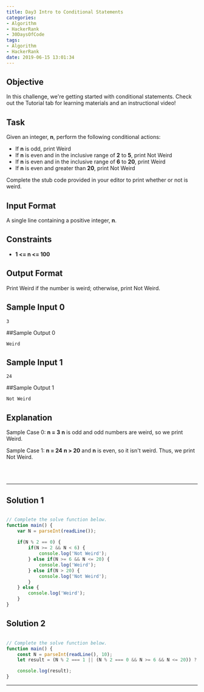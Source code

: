 ```yaml
---
title: Day3 Intro to Conditional Statements
categories:
- Algorithm
- HackerRank
- 30DaysOfCode
tags:
- Algorithm
- HackerRank
date: 2019-06-15 13:01:34
---
```


## Objective

In this challenge, we're getting started with conditional statements. Check out the Tutorial tab for learning materials and an instructional video!


## Task

Given an integer, **n**, perform the following conditional actions:

- If **n** is odd, print Weird
- If **n** is even and in the inclusive range of **2** to **5**, print Not Weird
- If **n** is even and in the inclusive range of **6** to **20**, print Weird
- If **n** is even and greater than **20**, print Not Weird

Complete the stub code provided in your editor to print whether or not  is weird.


## Input Format

A single line containing a positive integer, **n**.


## Constraints
   
- **1 <= n <= 100**


## Output Format

Print Weird if the number is weird; otherwise, print Not Weird.


## Sample Input 0

```
3
```


##Sample Output 0

```
Weird
```

## Sample Input 1

```
24
```


##Sample Output 1

```
Not Weird
```


## Explanation

Sample Case 0: **n = 3**
**n** is odd and odd numbers are weird, so we print Weird.

Sample Case 1: **n = 24**
**n > 20** and **n** is even, so it isn't weird. Thus, we print Not Weird.
 

<br/>
<br/>

---

## Solution 1

```javascript

// Complete the solve function below.
function main() {
    var N = parseInt(readLine());
    
    if(N % 2 == 0) {
        if(N >= 2 && N < 6) {
            console.log('Not Weird');
        } else if(N >= 6 && N <= 20) {
            console.log('Weird');
        } else if(N > 20) {
            console.log('Not Weird');
        }
    } else {
        console.log('Weird');
    }
}

```

## Solution 2

```javascript

// Complete the solve function below.
function main() {
    const N = parseInt(readLine(), 10);
    let result = (N % 2 === 1 || (N % 2 === 0 && N >= 6 && N <= 20)) ? 'Weird' : 'Not Weird';

    console.log(result);
}

```

---